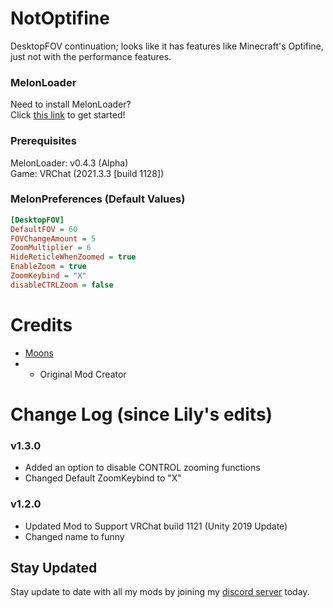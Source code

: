 # NotOptifine
DesktopFOV continuation; looks like it has features like Minecraft's Optifine, just not with the performance features.

### MelonLoader
Need to install MelonLoader?<br>
Click [this link](https://melonwiki.xyz/) to get started!

### Prerequisites
MelonLoader: v0.4.3 (Alpha)<br>
Game: VRChat (2021.3.3  [build 1128])

### MelonPreferences (Default Values)
```ini
[DesktopFOV]
DefaultFOV = 60
FOVChangeAmount = 5
ZoomMultiplier = 6
HideReticleWhenZoomed = true
EnableZoom = true
ZoomKeybind = "X"
disableCTRLZoom = false
```

# Credits
* [Moons](https://github.com/M-oons)
* * Original Mod Creator


# Change Log (since Lily's edits)
### v1.3.0
* Added an option to disable CONTROL zooming functions
* Changed Default ZoomKeybind to "X"

### v1.2.0
* Updated Mod to Support VRChat build 1121 (Unity 2019 Update)
* Changed name to funny

## Stay Updated
Stay update to date with all my mods by joining my [discord server](https://discord.gg/qkycuAMUGS) today.
